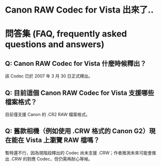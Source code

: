 # Canon RAW Codec for Vista 出來了..

# 問答集 (FAQ, frequently asked questions and answers)

## Q: Canon RAW Codec for Vista 什麼時候釋出？
該 Codec 已於 2007 年 3 月 30 日正式釋出。

## Q: 目前這個 Canon RAW Codec for Vista 支援哪些檔案格式？
目前僅支援 Canon 的 .CR2 RAW 檔案格式。

## Q: 舊款相機（例如使用 .CRW 格式的 Canon G2）現在能在 Vista 上瀏覽 RAW 檔嗎？
暫時還不行，因為現階段釋出的 Codec 尚未支援 .CRW；作者推測未來可能會推出 .CRW 的對應 Codec，但仍需再耐心等候。